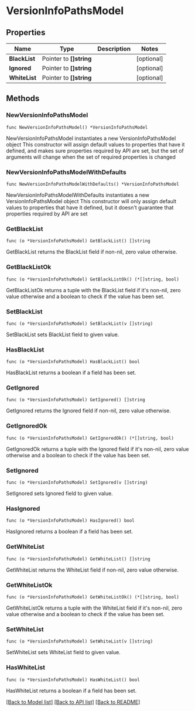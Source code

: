 # VersionInfoPathsModel

## Properties

Name | Type | Description | Notes
------------ | ------------- | ------------- | -------------
**BlackList** | Pointer to **[]string** |  | [optional] 
**Ignored** | Pointer to **[]string** |  | [optional] 
**WhiteList** | Pointer to **[]string** |  | [optional] 

## Methods

### NewVersionInfoPathsModel

`func NewVersionInfoPathsModel() *VersionInfoPathsModel`

NewVersionInfoPathsModel instantiates a new VersionInfoPathsModel object
This constructor will assign default values to properties that have it defined,
and makes sure properties required by API are set, but the set of arguments
will change when the set of required properties is changed

### NewVersionInfoPathsModelWithDefaults

`func NewVersionInfoPathsModelWithDefaults() *VersionInfoPathsModel`

NewVersionInfoPathsModelWithDefaults instantiates a new VersionInfoPathsModel object
This constructor will only assign default values to properties that have it defined,
but it doesn't guarantee that properties required by API are set

### GetBlackList

`func (o *VersionInfoPathsModel) GetBlackList() []string`

GetBlackList returns the BlackList field if non-nil, zero value otherwise.

### GetBlackListOk

`func (o *VersionInfoPathsModel) GetBlackListOk() (*[]string, bool)`

GetBlackListOk returns a tuple with the BlackList field if it's non-nil, zero value otherwise
and a boolean to check if the value has been set.

### SetBlackList

`func (o *VersionInfoPathsModel) SetBlackList(v []string)`

SetBlackList sets BlackList field to given value.

### HasBlackList

`func (o *VersionInfoPathsModel) HasBlackList() bool`

HasBlackList returns a boolean if a field has been set.

### GetIgnored

`func (o *VersionInfoPathsModel) GetIgnored() []string`

GetIgnored returns the Ignored field if non-nil, zero value otherwise.

### GetIgnoredOk

`func (o *VersionInfoPathsModel) GetIgnoredOk() (*[]string, bool)`

GetIgnoredOk returns a tuple with the Ignored field if it's non-nil, zero value otherwise
and a boolean to check if the value has been set.

### SetIgnored

`func (o *VersionInfoPathsModel) SetIgnored(v []string)`

SetIgnored sets Ignored field to given value.

### HasIgnored

`func (o *VersionInfoPathsModel) HasIgnored() bool`

HasIgnored returns a boolean if a field has been set.

### GetWhiteList

`func (o *VersionInfoPathsModel) GetWhiteList() []string`

GetWhiteList returns the WhiteList field if non-nil, zero value otherwise.

### GetWhiteListOk

`func (o *VersionInfoPathsModel) GetWhiteListOk() (*[]string, bool)`

GetWhiteListOk returns a tuple with the WhiteList field if it's non-nil, zero value otherwise
and a boolean to check if the value has been set.

### SetWhiteList

`func (o *VersionInfoPathsModel) SetWhiteList(v []string)`

SetWhiteList sets WhiteList field to given value.

### HasWhiteList

`func (o *VersionInfoPathsModel) HasWhiteList() bool`

HasWhiteList returns a boolean if a field has been set.


[[Back to Model list]](../README.md#documentation-for-models) [[Back to API list]](../README.md#documentation-for-api-endpoints) [[Back to README]](../README.md)



